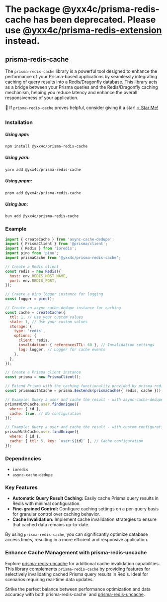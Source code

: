 # The package @yxx4c/prisma-redis-cache has been deprecated. Please use [@yxx4c/prisma-redis-extension](https://github.com/yxx4c/prisma-redis-extension) instead.

## prisma-redis-cache

The `prisma-redis-cache` library is a powerful tool designed to enhance the performance of your Prisma-based applications by seamlessly integrating caching of query results into a Redis/Dragonfly database. This library acts as a bridge between your Prisma queries and the Redis/Dragonfly caching mechanism, helping you reduce latency and enhance the overall responsiveness of your application.

🚀 If `prisma-redis-cache` proves helpful, consider giving it a star! [⭐ Star Me!](https://github.com/yxx4c/prisma-redis-cache)

### **Installation**

##### **Using npm:**

```bash
npm install @yxx4c/prisma-redis-cache
```

##### **Using yarn:**

```bash
yarn add @yxx4c/prisma-redis-cache
```

##### **Using pnpm:**

```bash
pnpm add @yxx4c/prisma-redis-cache
```

##### **Using bun:**

```bash
bun add @yxx4c/prisma-redis-cache
```

### Example

```javascript
import { createCache } from 'async-cache-dedupe';
import { PrismaClient } from '@prisma/client';
import { Redis } from 'ioredis';
import pino from 'pino';
import prismaCache from '@yxx4c/prisma-redis-cache';

// Create a Redis client
const redis = new Redis({
  host: env.REDIS_HOST_NAME,
  port: env.REDIS_PORT,
});

// Craete a pino logger instance for logging
const logger = pino();

// Create an async-cache-dedupe instance for caching
const cache = createCache({
  ttl: 1, // Use your custom values
  stale: 1, // Use your custom values
  storage: {
    type: 'redis',
    options: {
      client: redis,
      invalidation: { referencesTTL: 60 }, // Invalidation settings
      log: logger, // Logger for cache events
    },
  },
});

// Create a Prisma client instance
const prisma = new PrismaClient();

// Extend Prisma with the caching functionality provided by prisma-redis-cache
const prismaWithCache = prisma.$extends(prismaCache({ redis, cache }));

// Example: Query a user and cache the result - with async-cache-dedupe
prismaWithCache.user.findUnique({
  where: { id },
  cache: true, // No configuration
});

// Example: Query a user and cache the result - with custom configuration
prismaWithCache.user.findUnique({
  where: { id },
  cache: { ttl: 5, key: `user:${id}` }, // Cache configuration
});
```

### Dependencies

- `ioredis`
- `async-cache-dedupe`

### Key Features

- **Automatic Query Result Caching:** Easily cache Prisma query results in Redis with minimal configuration.
- **Fine-grained Control:** Configure caching settings on a per-query basis for granular control over caching behavior.
- **Cache Invalidation:** Implement cache invalidation strategies to ensure that cached data remains up-to-date.

By using `prisma-redis-cache`, you can significantly optimize database access times, resulting in a more efficient and responsive application.

### Enhance Cache Management with prisma-redis-uncache

Explore [prisma-redis-uncache](https://github.com/yxx4c/prisma-redis-uncache) for additional cache invalidation capabilities. This library complements `prisma-redis-cache` by providing features for selectively invalidating cached Prisma query results in Redis. Ideal for scenarios requiring real-time data updates.

Strike the perfect balance between performance optimization and data accuracy with both prisma-redis-cache` and [prisma-redis-uncache](https://github.com/yxx4c/prisma-redis-uncache).
